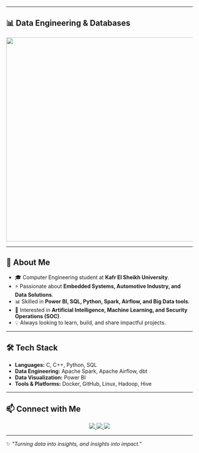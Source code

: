 
---

## 📊 Data Engineering & Databases

<p align="center">
 
  <img src="https://media.giphy.com/media/RbDKaczqWovIugyJmW/giphy.gif" width="550"/>
</p>

---

## 🚀 About Me  

- 🎓 Computer Engineering student at **Kafr El Sheikh University**.  
- ⚡ Passionate about **Embedded Systems, Automotive Industry, and Data Solutions**.  
- 📊 Skilled in **Power BI, SQL, Python, Spark, Airflow, and Big Data tools**.  
- 🤖 Interested in **Artificial Intelligence, Machine Learning, and Security Operations (SOC)**.  
- 💡 Always looking to learn, build, and share impactful projects.  

---

## 🛠️ Tech Stack  

- **Languages:** C, C++, Python, SQL  
- **Data Engineering:** Apache Spark, Apache Airflow, dbt  
- **Data Visualization:** Power BI  
- **Tools & Platforms:** Docker, GitHub, Linux, Hadoop, Hive  

---



## 📫 Connect with Me  

<p align="center">
  <a href="mailto:keroloshani474@gmail.com">
    <img src="https://img.shields.io/badge/Email-D14836?style=for-the-badge&logo=gmail&logoColor=white" />
  </a>
  <a href="https://www.linkedin.com/in/kerolos-hani-data/">
    <img src="https://img.shields.io/badge/LinkedIn-0A66C2?style=for-the-badge&logo=linkedin&logoColor=white" />
  </a>
  <a href="https://github.com/kerolos-hani">
    <img src="https://img.shields.io/badge/GitHub-181717?style=for-the-badge&logo=github&logoColor=white" />
  </a>
</p>

---

✨ *"Turning data into insights, and insights into impact."*  
